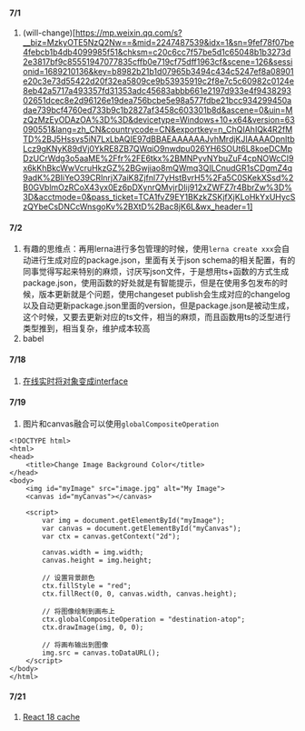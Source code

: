 #### 7/1
1. (will-change)[https://mp.weixin.qq.com/s?__biz=MzkyOTE5NzQ2Nw==&mid=2247487539&idx=1&sn=9fef78f07be4febcb1b4db4099985f51&chksm=c20c6cc7f57be5d1c65048b1b3273d2e3817bf9c85551947077835cffb0e719cf75dff1963cf&scene=126&sessionid=1689210136&key=b8982b21b1d07965b3494c434c5247ef8a08901e20c3e73d55422d20f32ea5809ce9b53935919c2f8e7c5c60982c0124e8eb42a5717a493357fd31353adc45683abbb661e2197d933e4f943829302651dcec8e2d96126e19dea756bcbe5e98a577fdbe21bcc934299450adae739bcf4760ed733b9c1b2827af3458c603301b8d&ascene=0&uin=MzQzMzEyODAzOA%3D%3D&devicetype=Windows+10+x64&version=63090551&lang=zh_CN&countrycode=CN&exportkey=n_ChQIAhIQk4R2fMTD%2BJ5Hssvs5iN7LxLbAQIE97dBBAEAAAAAAJvhMrdjKJIAAAAOpnltbLcz9gKNyK89dVj0YkRE8ZB7QWqiO9nwdpu026YH6SOUt6L8koeDCMpDzUCrWdg3o5aaME%2Ffr%2FE6tkx%2BMNPyvNYbuZuF4cpNOWcCI9x6kKhBkcWwVcruHkzGZ%2BGwjiao8mQWmq3QILCnudGR1sCDgmZ4q9adK%2BIiYeO39CRInrjX7aiK8Zjfnl77yHstBvrH5%2Fa5C0SKekXSsd%2B0GVblmOzRCoX43yx0Ez6pDXynrQMvjrDIij912xZWFZ7r4BbrZw%3D%3D&acctmode=0&pass_ticket=TCA1fvZ9EY1BKzkZSKjfXjKLoHkYxUHycSzQYbeCsDNCcWnsgoKv%2BXtD%2Bac8jK6L&wx_header=1]

#### 7/2
1. 有趣的思维点：再用lerna进行多包管理的时候，使用`lerna create xxx`会自动进行生成对应的package.json，里面有关于json schema的相关配置，有的同事觉得写起来特别的麻烦，讨厌写json文件，于是想用ts+函数的方式生成package.json，使用函数的好处就是有智能提示，但是在使用多包发布的时候，版本更新就是个问题，使用changeset publish会生成对应的changelog以及自动更新package.json里面的version，但是package.json是被动生成，这个时候，又要去更新对应的ts文件，相当的麻烦，而且函数用ts的泛型进行类型推到，相当复杂，维护成本较高
2. babel

#### 7/18
1. [在线实时将对象变成interface](https://app.quicktype.io/)

#### 7/19
1. 图片和canvas融合可以使用`globalCompositeOperation`
```
<!DOCTYPE html>
<html>
<head>
	<title>Change Image Background Color</title>
</head>
<body>
	<img id="myImage" src="image.jpg" alt="My Image">
	<canvas id="myCanvas"></canvas>

	<script>
		var img = document.getElementById("myImage");
		var canvas = document.getElementById("myCanvas");
		var ctx = canvas.getContext("2d");

		canvas.width = img.width;
		canvas.height = img.height;

		// 设置背景颜色
		ctx.fillStyle = "red";
		ctx.fillRect(0, 0, canvas.width, canvas.height);

		// 将图像绘制到画布上
		ctx.globalCompositeOperation = "destination-atop";
		ctx.drawImage(img, 0, 0);

		// 将画布输出到图像
		img.src = canvas.toDataURL();
	</script>
</body>
</html>
```

#### 7/21
1. [React 18 cache](https://mp.weixin.qq.com/s/kX_j59RpasjFH8y4nxaYaw)